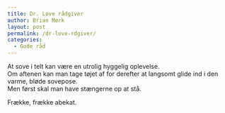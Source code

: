 ```yaml
---
title: Dr. Love rådgiver
author: Brian Mørk
layout: post
permalink: /dr-love-rdgiver/
categories:
  - Gode råd
---
```

At sove i telt kan være en utrolig hyggelig oplevelse.  
Om aftenen kan man tage tøjet af for derefter at langsomt glide ind i den varme, bløde sovepose.  
Men først skal man have stængerne op at stå.

Frække, frække abekat.